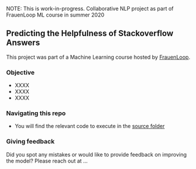 NOTE: This is work-in-progress. Collaborative NLP project as part of FrauenLoop ML course in summer 2020

## Predicting the Helpfulness of Stackoverflow Answers

This project was part of a Machine Learning course hosted by [FrauenLoop](https://www.frauenloop.org/).


### Objective

- XXXX
- XXXX
- XXXX

### Navigating this repo

- You will find the relevant code to execute in the [source folder](src/)

### Giving feedback

Did you spot any mistakes or would like to provide feedback on improving the model? 
Please reach out at ...
